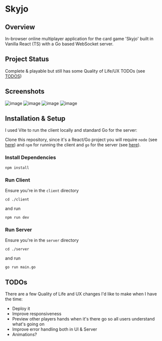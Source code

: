 # Skyjo
## Overview
In-browser online multiplayer application for the card game 'Skyjo' built in Vanilla React (TS) with a Go based WebSocket server.

## Project Status
Complete & playable but still has some Quality of Life/UX TODOs (see [TODOS](#TODOs))

## Screenshots

![image](https://github.com/AaronMolesbury/skyjo-online/assets/55638411/f3aa3e4d-e483-47ff-9cb3-66291f427de9)
![image](https://github.com/AaronMolesbury/skyjo-online/assets/55638411/7f8d34ac-a836-4a67-af02-ec55566997eb)
![image](https://github.com/AaronMolesbury/skyjo-online/assets/55638411/e02123fe-f83c-4db5-8d89-fb9a05bf3ca4)
![image](https://github.com/AaronMolesbury/skyjo-online/assets/55638411/f1533e2a-fb9c-4739-987c-5aeb1f69468b)


## Installation & Setup
I used Vite to run the client locally and standard Go for the server:

Clone this repository, since it's a React/Go project you will require `node` (see [here](https://nodejs.org/en/learn/getting-started/how-to-install-nodejs)) and `npm` for running the client and `go` for the server (see [here](https://go.dev/doc/install)).

### Install Dependencies

`npm install`

### Run Client
Ensure you're in the `client` directory

`cd ./client`

and run

`npm run dev`

### Run Server

Ensure you're in the `server` directory

`cd ./server`

and run

`go run main.go`

## <a name="TODOs"></a> TODOs 
There are a few Quality of Life and UX changes I'd like to make when I have the time:
- Deploy it
- Improve responsiveness
- Preview other players hands when it's there go so all users understand what's going on
- Improve error handling both in UI & Server
- Animations?
